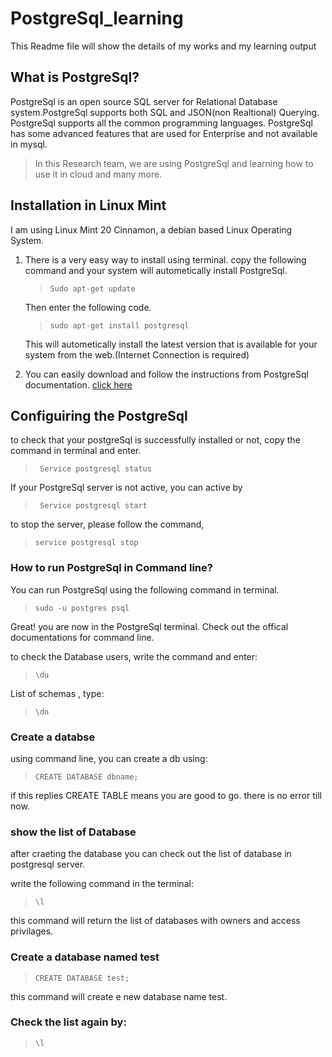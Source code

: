 # PostgreSql_learning

This Readme file will show the details of my works and my learning output

## What is PostgreSql?
PostgreSql is an open source SQL server for Relational Database system.PostgreSql supports both SQL and JSON(non Realtional) Querying. PostgreSql supports all the common programming languages. PostgreSql has some advanced features that are used for Enterprise and not available in mysql.

>In this Research team, we are using PostgreSql and learning how to use it in cloud and many more.


## Installation in Linux Mint

I am using Linux Mint 20 Cinnamon, a debian based Linux Operating System.

1. There is a very easy way to install using terminal. copy the following command and your system will autometically install PostgreSql.

    >```Sudo apt-get update ```

    Then enter the following code.

    >```sudo apt-get install postgresql```

    This will autometically install the latest version that is available for your system from the web.(Internet Connection is required)

2. You can easily download and follow the instructions from PostgreSql documentation. [click here](https://www.postgresql.org/download/ "Download from here")


## Configuiring the PostgreSql

to check that your postgreSql is successfully installed or not, copy the command in terminal and enter.

>``` Service postgresql status```

If your PostgreSql server is not active, you can active by

>``` Service postgresql start```

to stop the server, please follow the command,

>```service postgresql stop```

### How to run PostgreSql in Command line?

You can run PostgreSql using the following command in terminal.

>```sudo -u postgres psql```

Great! you are now in the PostgreSql terminal. Check out the offical documentations for command line. 

to check the Database users, write the command and enter:

>```\du```

List of schemas , type:

>```\dn```

### Create a databse

using command line, you can create a db using:

>```CREATE DATABASE dbname;```

if this replies CREATE TABLE means you are good to go. there is no error till now.

### show the list of Database

after craeting the database you can check out the list of database in postgresql server.

write the following command in the terminal:

>```\l```

this command will return the list of databases with owners and access privilages.

### Create a database named test

> ```CREATE DATABASE test;```

this command will create e new database name test. 

### Check the list again by:
> ```\l```

